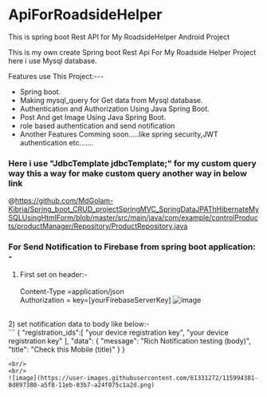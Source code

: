 # ApiForRoadsideHelper
This is spring boot Rest API for My RoadsideHelper Android Project


This is my own create Spring boot Rest Api For My Roadside Helper Project 
here i use Mysql database.


Features use This Project:---

- Spring boot.
- Making mysql_query for Get data from Mysql database.
- Authentication and Authorization Using Java Spring Boot.
- Post And get Image Using Java Spring Boot.
- role based authentication and send notification
- Another Features Comming soon.....like spring security,JWT authentication etc.......

### Here i use  "JdbcTemplate jdbcTemplate;" for my custom query way this a way for make custom query another way in below  link

@https://github.com/MdGolam-Kibria/Spring_boot_CRUD_projectSpringMVC_SpringDataJPAThHibernateMySQLUsingHtmlForm/blob/master/src/main/java/com/example/controlProducts/productManager/Repository/ProductRepository.java



### For Send Notification to Firebase from spring boot application: - <br/>
1) First set on header:- <br/><br/>
Content-Type =application/json <br/>
Authorization = key=[yourFirebaseServerKey]
![image](https://user-images.githubusercontent.com/61331272/115994185-c07f3780-a5f7-11eb-801d-97c286652a73.png)
<br/>
2) set notification data to body like below:-<br/>
```
{
    "registration_ids":[
    	 "your device registration key",
       "your device registration key"
    	],
    "data": {
    	      "message": "Rich Notification testing (body)",
            "title": "Check this Mobile (title)"
    }
}

```
<br/>
<br/>
![image](https://user-images.githubusercontent.com/61331272/115994381-8d897380-a5f8-11eb-83b7-a24f075c1a2d.png)


